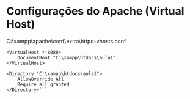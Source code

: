 # Configurações do Apache (Virtual Host)

C:\xampp\apache\conf\extra\httpd-vhosts.conf

```Listen 8080
<VirtualHost *:8080>
    DocumentRoot "C:\xampp\htdocs\aula1"
</VirtualHost>

<Directory "C:\xampp\htdocs\aula1">
    AllowOverride All
    Require all granted
</Directory>```